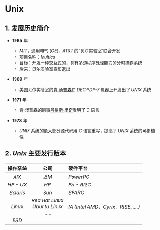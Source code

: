 # Unix

## 1. 发展历史简介

- **1965** 年
    - *MIT*，通用电气 (*GE*)，*AT&T* 的“贝尔实验室”联合开发
    - 项目名称：*Multics*
    - 目标：开发一种交互式的，具有多道程序处理能力的分时操作系统
    - 后来：贝尔实验室宣布退出

- **1969** 年
    - 美国贝尔实验室的<u>肯·汤普森</u>在 *DEC·PDP-7* 机器上开发出了 *UNIX* 系统

- **1971** 年
    - 肯·汤普森的同事<u>丹尼斯·里奇</u>发明了 *C* 语言

- **1973** 年
    - *UNIX* 系统的绝大部分源代码用 *C* 语言重写，提高了 *UNIX* 系统的可移植性

## 2. *Unix* 主要发行版本

| 操作系统 | 公司 | 硬件平台 |
| :---: | :---: | :--- |
| *AIX* | *IBM* | *PowerPC* |
| *HP - UX* | *HP* | *PA - RISC* |
| *Solaris* | *Sun* | *SPARC* |
| *Linux* | *Red Hat Linux*<br>*Ubuntu Linux<br>......* | *IA (Intel AMD、Cyrix、RISE......)* |
| *BSD* |  |  |